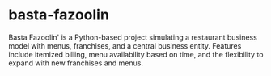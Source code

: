 # basta-fazoolin
Basta Fazoolin' is a Python-based project simulating a restaurant business model with menus, franchises, and a central business entity. Features include itemized billing, menu availability based on time, and the flexibility to expand with new franchises and menus.
